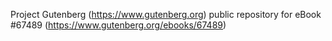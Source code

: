 Project Gutenberg (https://www.gutenberg.org) public repository for eBook #67489 (https://www.gutenberg.org/ebooks/67489)
